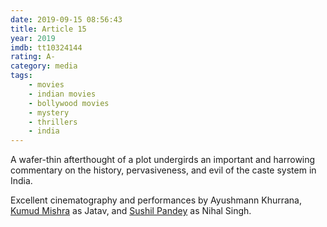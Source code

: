 ```yaml
---
date: 2019-09-15 08:56:43
title: Article 15
year: 2019
imdb: tt10324144
rating: A-
category: media
tags:
    - movies
    - indian movies
    - bollywood movies
    - mystery
    - thrillers
    - india
---
```


A wafer-thin afterthought of a plot undergirds an important and harrowing commentary on the history, pervasiveness, and evil of the caste system in India.

Excellent cinematography and performances by Ayushmann Khurrana, [Kumud Mishra](https://www.imdb.com/name/nm1122912/?ref_=tt_cl_t5) as Jatav, and [Sushil Pandey](https://www.imdb.com/name/nm3124900/?ref_=tt_cl_t9) as Nihal Singh.
